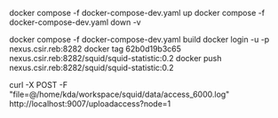 docker compose -f docker-compose-dev.yaml up
docker compose -f docker-compose-dev.yaml down -v

docker compose -f docker-compose-dev.yaml  build
docker login -u <USERNAME> -p <PASSWORD> nexus.csir.reb:8282
docker tag 62b0d19b3c65 nexus.csir.reb:8282/squid/squid-statistic:0.2
docker push nexus.csir.reb:8282/squid/squid-statistic:0.2

curl -X POST -F "file=@/home/kda/workspace/squid/data/access_6000.log" http://localhost:9007/uploadaccess?node=1

